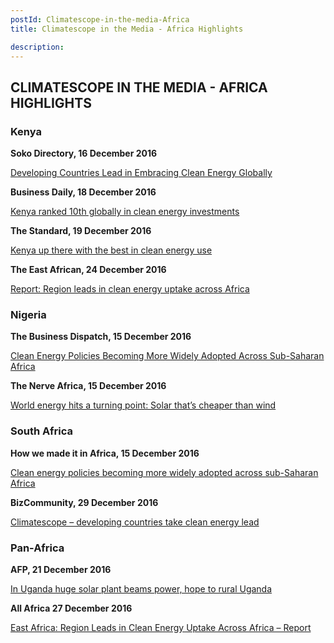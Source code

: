 ```yaml
---
postId: Climatescope-in-the-media-Africa
title: Climatescope in the Media - Africa Highlights

description: 
---
```

## CLIMATESCOPE IN THE MEDIA - AFRICA HIGHLIGHTS

### Kenya

<strong> Soko Directory, 16 December 2016 </strong>

<a href="https://bit.ly/2h6W51V"> Developing Countries Lead in Embracing Clean Energy Globally </a>

<strong> Business Daily, 18 December 2016</strong>

<a href="https://bit.ly/2hQAko2"> Kenya ranked 10th globally in clean energy investments </a>

<strong> The Standard, 19 December 2016 </strong>

<a href="https://bit.ly/2ho5mCE"> Kenya up there with the best in clean energy use</a>

<strong> The East African, 24 December 2016 </strong>

<a href="https://bit.ly/2hMOauX"> Report: Region leads in clean energy uptake across Africa </a>

### Nigeria

<strong> The Business Dispatch, 15 December 2016 </strong>

<a href="https://bit.ly/2h7iNa9"> Clean Energy Policies Becoming More Widely Adopted Across Sub-Saharan Africa</a>

<strong> The Nerve Africa, 15 December 2016 </strong>

<a href="https://bit.ly/2hAOkon"> World energy hits a turning point: Solar that’s cheaper than wind </a>

### South Africa

<strong> How we made it in Africa, 15 December 2016 </strong>

<a href="https://bit.ly/2hNfyIH"> Clean energy policies becoming more widely adopted across sub-Saharan Africa </a>

<strong> BizCommunity, 29 December 2016 </strong> 

<a href="https://bit.ly/2icSd3Q"> Climatescope – developing countries take clean energy lead</a>

### Pan-Africa

<strong> AFP, 21 December 2016 </strong>

<a href="https://bit.ly/2h9JX2v"> In Uganda huge solar plant beams power, hope to rural Uganda </a>

<strong> All Africa 27 December 2016 </strong> 

<a href="https://bit.ly/2iyu8Sd"> East Africa: Region Leads in Clean Energy Uptake Across Africa – Report</a>
